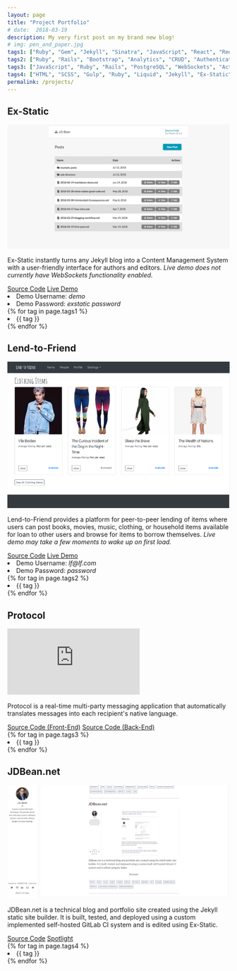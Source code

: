 ```yaml
---
layout: page
title: "Project Portfolio"
# date:  2018-03-19
description: My very first post on my brand new blog!
# img: pen_and_paper.jpg
tags1: ["Ruby", "Gem", "Jekyll", "Sinatra", "JavaScript", "React", "Redux", "Thunk", "Fetch", "WebSockets", "API", HTML, "SCSS", "Semantic UI", Self-hosted ]
tags2: ["Ruby", "Rails", "Bootstrap", "Analytics", "CRUD", "Authentication", "Authorization", "PostgreSQL", CSS, HTML, "Responsive Design",  "Heroku"]
tags3: ["JavaScript", "Ruby", "Rails", "PostgreSQL", "WebSockets", "Action Cable", "Fetch", "Google Translate API", "Authentication", "Authorization", "bcrypt", "HTML", "CSS"]
tags4: ["HTML", "SCSS", "Gulp", "Ruby", "Liquid", "Jekyll", "Ex-Static", "Docker", " Git", "GitLab", "Flexible-Jekyll", "Testing", "Continuous Integration", "Responsive Design"]
permalink: /projects/
---
```



## Ex-Static

![Ex-Static](/assets/img/Ex-Static.png)

Ex-Static instantly turns any Jekyll blog into a Content Management System with a user-friendly interface for authors and editors. *Live demo does not currently have WebSockets functionality enabled.*



<div class="project-footer">
  <div class="project-share">
    <a href="https://github.com/jdbean/Ex-Static" title="Source Code"  target="_blank"><i class="fa fa-git" aria-hidden="true"></i> Source Code</a>
    <a href="https://office.johannabearman.duckdns.org" title="Live Demo"  target="_blank"><i class="fa fa-desktop" aria-hidden="true"></i> Live Demo</a>
    <div class="credentials">
      <li>Demo Username: <em>demo</em></li>
      <li>Demo Password: <em>exstatic password</em></li>
    </div>
  </div>
  <div class="project-tag">
    <div class="tags">
      {% for tag in page.tags1 %}
        <li class="tag">
            {{ tag }}
        </li>
      {% endfor %}
    </div>
  </div>
</div>

## Lend-to-Friend

![Lend-to-Friend](/assets/img/Lend-to-Friend.png)

Lend-to-Friend provides a platform for peer-to-peer lending of items where users can post books, movies, music, clothing, or household items available for loan to other users and browse for items to borrow themselves. *Live demo may take a few moments to wake up on first load.*

<div class="project-footer">
  <div class="project-share">
    <a href="https://github.com/jdbean/lend-to-friend" title="Source Code"  target="_blank"><i class="fa fa-git" aria-hidden="true"></i> Source Code</a>
    <a href="https://pacific-earth-11787.herokuapp.com" title="Live Demo"  target="_blank"><i class="fa fa-desktop" aria-hidden="true"></i> Live Demo</a>
    <div class="credentials">
      <li>Demo Username: <em>lf@lf.com</em></li>
      <li>Demo Password: <em>password</em></li>
    </div>
  </div>
  <div class="project-tag">
    <div class="tags">
      {% for tag in page.tags2 %}
        <li class="tag">
            {{ tag }}
        </li>
      {% endfor %}
    </div>
  </div>
</div>

## Protocol

<div class="video-container">
  <iframe src="https://www.youtube.com/embed/vMI0HT0UjEM" frameborder="0" allowfullscreen></iframe>
</div>

Protocol is a real-time multi-party messaging application that automatically translates messages into each recipient's native language.

<div class="project-footer">
  <div class="project-share">
    <a href="https://github.com/jdbean/protocol-frontend" title="Front-End Source Code"  target="_blank"><i class="fa fa-git" aria-hidden="true"></i> Source Code (Front-End)</a>
    <a href="https://github.com/jdbean/protocol-backend" title="Back-End Source Code"  target="_blank"><i class="fa fa-git" aria-hidden="true"></i> Source Code (Back-End)</a>
  </div>
  <div class="project-tag">
    <div class="tags">
      {% for tag in page.tags3 %}
        <li class="tag">
            {{ tag }}
        </li>
      {% endfor %}
    </div>
  </div>
</div>

## JDBean.net

![JDBean.net](/assets/img/jdbean-net.png)

JDBean.net is a technical blog and portfolio site created using the Jekyll static site builder. It is built, tested, and deployed using a custom implemented self-hosted GitLab CI system and is edited using Ex-Static.

<div class="project-footer">
  <div class="project-share">
    <a href="https://gitlab.com/jdbean/blog-mirror" title="Source Code"  target="_blank"><i class="fa fa-git" aria-hidden="true"></i> Source Code</a>
    <a href="/blogging-workflow/" title="Spotlight"  target="_blank"><i class="fa fa-search" aria-hidden="true"></i> Spotlight</a>
  </div>
  <div class="project-tag">
    <div class="tags">
      {% for tag in page.tags4 %}
        <li class="tag">
            {{ tag }}
        </li>
      {% endfor %}
    </div>
  </div>
</div>
